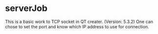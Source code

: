 serverJob
=========
This is a basic work to TCP socket in QT creater. (Version: 5.3.2)
One can chose to set the port and know which IP address
to use for connection.
